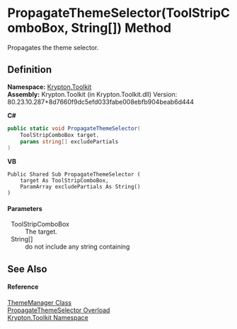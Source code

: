 # PropagateThemeSelector(ToolStripComboBox, String[]) Method


Propagates the theme selector.



## Definition
**Namespace:** <a href="79d2eac2-21f4-54ff-7552-b20c33c30600.md">Krypton.Toolkit</a>  
**Assembly:** Krypton.Toolkit (in Krypton.Toolkit.dll) Version: 80.23.10.287+8d7660f9dc5efd033fabe008ebfb904beab6d444

**C#**
``` C#
public static void PropagateThemeSelector(
	ToolStripComboBox target,
	params string[] excludePartials
)
```
**VB**
``` VB
Public Shared Sub PropagateThemeSelector ( 
	target As ToolStripComboBox,
	ParamArray excludePartials As String()
)
```



#### Parameters
<dl><dt>  ToolStripComboBox</dt><dd>The target.</dd><dt>  String[]</dt><dd>do not include any string containing</dd></dl>

## See Also


#### Reference
<a href="c3557dc0-134b-b1fa-5e72-c57856c5b309.md">ThemeManager Class</a>  
<a href="b07208a7-5801-2d0f-0ef6-d2a9d221e691.md">PropagateThemeSelector Overload</a>  
<a href="79d2eac2-21f4-54ff-7552-b20c33c30600.md">Krypton.Toolkit Namespace</a>  
